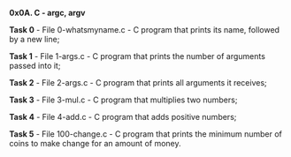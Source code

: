 **0x0A. C - argc, argv**

**Task 0** - File 0-whatsmyname.c - C program that prints its name, followed by a new line;

**Task 1** - File 1-args.c - C program that prints the number of arguments passed into it;

**Task 2** - File 2-args.c - C program that prints all arguments it receives;

**Task 3** - File 3-mul.c - C program that multiplies two numbers;

**Task 4** - File 4-add.c - C program that adds positive numbers;

**Task 5** - File 100-change.c - C program that prints the minimum number of coins to make change for an amount of money.
